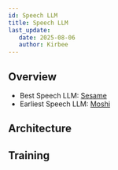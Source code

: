 ```yaml
---
id: Speech LLM
title: Speech LLM
last_update:
   date: 2025-08-06
   author: Kirbee
---
```

## Overview
- Best Speech LLM: [Sesame](https://www.sesame.com)
- Earliest Speech LLM: [Moshi](https://arxiv.org/pdf/2410.00037)

## Architecture
[//]: # (Add img)

## Training

## 